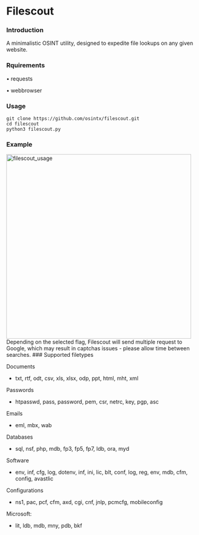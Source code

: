 # Filescout

### Introduction
A minimalistic OSINT utility, designed to expedite file lookups on any given website.

### Rquirements

• requests

• webbrowser

### Usage
```
git clone https://github.com/osintx/filescout.git
cd filescout
python3 filescout.py
```

### Example
<img width="487" alt="filescout_usage" src="https://user-images.githubusercontent.com/83586282/137083690-4461f584-f344-4c25-bbb2-f83cb41ba131.png">
Depending on the selected flag, Filescout will send multiple request to Google, which may result in captchas issues - please allow time between searches.
### Supported filetypes

Documents

- txt, rtf, odt, csv, xls, xlsx, odp, ppt, html, mht, xml

Passwords

- htpasswd, pass, password, pem, csr, netrc, key, pgp, asc

Emails 

- eml, mbx, wab

Databases

- sql, nsf, php, mdb, fp3, fp5, fp7, ldb, ora, myd

Software 

- env, inf, cfg, log, dotenv, inf, ini, lic, blt, conf, log, reg, env, mdb, cfm, config, avastlic

Configurations

- ns1, pac, pcf, cfm, axd, cgi, cnf, jnlp, pcmcfg, mobileconfig

Microsoft:

- lit, ldb, mdb, mny, pdb, bkf
